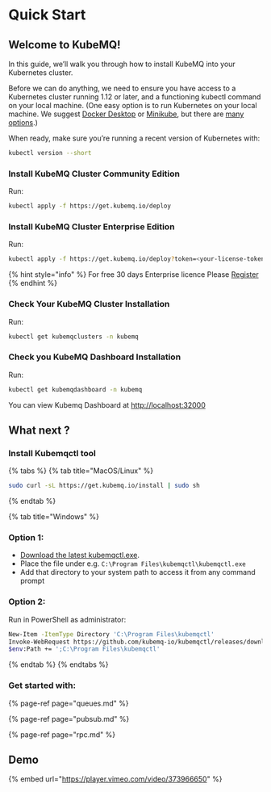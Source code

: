 # Quick Start

## **Welcome to KubeMQ!**

In this guide, we’ll walk you through how to install KubeMQ into your Kubernetes cluster.

Before we can do anything, we need to ensure you have access to a Kubernetes cluster running 1.12 or later, and a functioning kubectl command on your local machine. \(One easy option is to run Kubernetes on your local machine. We suggest [Docker Desktop](https://www.docker.com/products/docker-desktop) or [Minikube](https://kubernetes.io/docs/tasks/tools/install-minikube/), but there are [many options](https://kubernetes.io/docs/setup/).\)

When ready, make sure you’re running a recent version of Kubernetes with:

```bash
kubectl version --short
```

### Install KubeMQ Cluster Community Edition

Run:

```bash
kubectl apply -f https://get.kubemq.io/deploy
```

### Install KubeMQ Cluster Enterprise Edition

Run:

```bash
kubectl apply -f https://get.kubemq.io/deploy?token=<your-license-token>
```

{% hint style="info" %}
For free 30 days Enterprise licence Please [Register](https://account.kubemq.io/login/register)
{% endhint %}

### Check Your KubeMQ Cluster Installation

Run:

```bash
kubectl get kubemqclusters -n kubemq
```

### Check you KubeMQ Dashboard Installation

Run:

```bash
kubectl get kubemqdashboard -n kubemq
```

You can view Kubemq Dashboard at [http://localhost:32000 ](%20http://localhost:32000)

## What next ?

### Install Kubemqctl tool

{% tabs %}
{% tab title="MacOS/Linux" %}
```bash
sudo curl -sL https://get.kubemq.io/install | sudo sh
```
{% endtab %}

{% tab title="Windows" %}
### Option 1:

* [Download the latest kubemqctl.exe](https://github.com/kubemq-io/kubemqctl/releases/download/latest/kubemqctl.exe).
* Place the file under e.g. `C:\Program Files\kubemqctl\kubemqctl.exe`
* Add that directory to your system path to access it from any command prompt

### Option 2:

Run in PowerShell as administrator:

```bash
New-Item -ItemType Directory 'C:\Program Files\kubemqctl'
Invoke-WebRequest https://github.com/kubemq-io/kubemqctl/releases/download/latest/kubemqctl.exe -OutFile 'C:\Program Files\kubemqctl\kubemqctl.exe'
$env:Path += ';C:\Program Files\kubemqctl'
```
{% endtab %}
{% endtabs %}

### Get started with:

{% page-ref page="queues.md" %}

{% page-ref page="pubsub.md" %}

{% page-ref page="rpc.md" %}

## Demo

{% embed url="https://player.vimeo.com/video/373966650" %}



